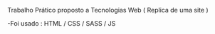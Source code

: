 Trabalho Prático proposto a Tecnologias Web ( Replica de uma site )

-Foi usado :
HTML / CSS / SASS / JS
